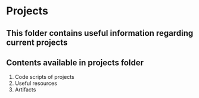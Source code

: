 # Projects
## This folder contains useful information regarding current projects


## Contents available in projects folder
1. Code scripts of projects
1. Useful resources
1. Artifacts